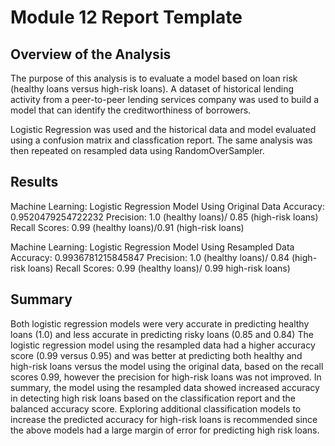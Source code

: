 # Module 12 Report Template

## Overview of the Analysis

The purpose of this analysis is to evaluate a model based on loan risk (healthy loans versus high-risk loans). A dataset of historical lending activity from a peer-to-peer lending services company was used to build a model that can identify the creditworthiness of borrowers.

Logistic Regression was used and the historical data and model evaluated using a confusion matrix and classfication report. The same analysis was then repeated on resampled data using RandomOverSampler.

## Results

Machine Learning: Logistic Regression Model Using Original Data
Accuracy: 0.9520479254722232
Precision: 1.0 (healthy loans)/ 0.85 (high-risk loans)
Recall Scores: 0.99 (healthy loans)/0.91 (high-risk loans)

Machine Learning: Logistic Regression Model Using Resampled Data
Accuracy: 0.9936781215845847
Precision: 1.0 (healthy loans)/ 0.84 (high-risk loans)
Recall Scores: 0.99 (healthy loans)/ 0.99 high-risk loans)


## Summary

Both logistic regression models were very accurate in predicting healthy loans (1.0) and less accurate in predicting risky loans (0.85 and 0.84)
The logistic regression model using the resampled data had a higher accuracy score (0.99 versus 0.95) and was better at predicting both healthy and high-risk loans versus the model using the original data, based on the recall scores 0.99, however the precision for high-risk loans was not improved.
In summary, the model using the resampled data showed increased accuracy in detecting high risk loans based on the classification report and the balanced accuracy score.  Exploring additional classification models to increase the predicted accuracy for high-risk loans is recommended since the above models had a large margin of error for predicting high risk loans.

